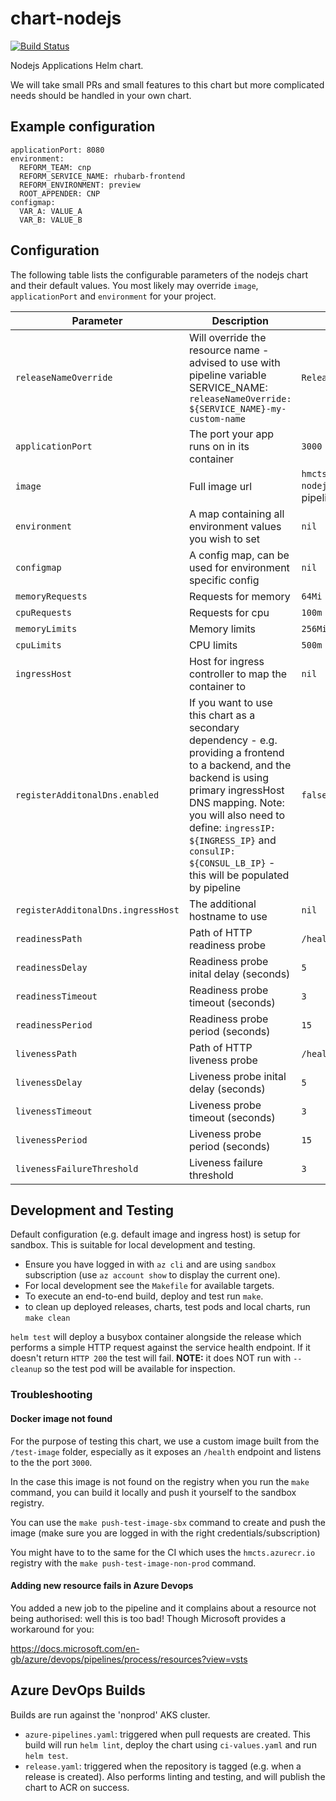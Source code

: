 # chart-nodejs

[![Build Status](https://dev.azure.com/hmcts/CNP/_apis/build/status/Helm%20Charts/chart-nodejs)](https://dev.azure.com/hmcts/CNP/_build/latest?definitionId=66)

Nodejs Applications Helm chart.

We will take small PRs and small features to this chart but more complicated needs should be handled in your own chart.

## Example configuration

```
applicationPort: 8080
environment:
  REFORM_TEAM: cnp
  REFORM_SERVICE_NAME: rhubarb-frontend
  REFORM_ENVIRONMENT: preview
  ROOT_APPENDER: CNP
configmap:
  VAR_A: VALUE_A
  VAR_B: VALUE_B
```

## Configuration

The following table lists the configurable parameters of the nodejs chart and their default values.
You most likely may override `image`, `applicationPort` and `environment` for your project.

| Parameter                  | Description                                               | Default                                                                                |
| -------------------------- | --------------------------------------------------------- | -------------------------------------------------------------------------------------- |
| `releaseNameOverride`          | Will override the resource name - advised to use with pipeline variable SERVICE_NAME: `releaseNameOverride: ${SERVICE_NAME}-my-custom-name`      | `Release.Name-Chart.Name`     |
| `applicationPort`          | The port your app runs on in its container                | `3000`                                                                                 |
| `image`                    | Full image url                                            | `hmctssandbox.azurecr.io/hmcts/chart-nodejs-testapp` (but overridden by pipeline)      |
| `environment`              | A map containing all environment values you wish to set   | `nil`                                                                                  |
| `configmap`                | A config map, can be used for environment specific config | `nil`                                                                                  |
| `memoryRequests`           | Requests for memory                                       | `64Mi`                                                                                 |
| `cpuRequests`              | Requests for cpu                                          | `100m`                                                                                 |
| `memoryLimits`             | Memory limits                                             | `256Mi`                                                                                |
| `cpuLimits`                | CPU limits                                                | `500m`                                                                                 |
| `ingressHost`              | Host for ingress controller to map the container to       | `nil`                                                                                  |
| `registerAdditonalDns.enabled`            | If you want to use this chart as a secondary dependency - e.g. providing a frontend to a backend, and the backend is using primary ingressHost DNS mapping. Note: you will also need to define: `ingressIP: ${INGRESS_IP}` and `consulIP: ${CONSUL_LB_IP}` - this will be populated by pipeline                           | `false`      
| `registerAdditonalDns.ingressHost`            | The additional hostname to use                              | `nil`      
| `readinessPath`            | Path of HTTP readiness probe                              | `/health`                                                                              |
| `readinessDelay`           | Readiness probe inital delay (seconds)                    | `5`                                                                                    |
| `readinessTimeout`         | Readiness probe timeout (seconds)                         | `3`                                                                                    |
| `readinessPeriod`          | Readiness probe period (seconds)                          | `15`                                                                                   |
| `livenessPath`             | Path of HTTP liveness probe                               | `/health`                                                                              |
| `livenessDelay`            | Liveness probe inital delay (seconds)                     | `5`                                                                                    |
| `livenessTimeout`          | Liveness probe timeout (seconds)                          | `3`                                                                                    |
| `livenessPeriod`           | Liveness probe period (seconds)                           | `15`                                                                                   |
| `livenessFailureThreshold` | Liveness failure threshold                                | `3`                                                                                    |

## Development and Testing

Default configuration (e.g. default image and ingress host) is setup for sandbox. This is suitable for local development and testing.

- Ensure you have logged in with `az cli` and are using `sandbox` subscription (use `az account show` to display the current one).
- For local development see the `Makefile` for available targets.
- To execute an end-to-end build, deploy and test run `make`.
- to clean up deployed releases, charts, test pods and local charts, run `make clean`

`helm test` will deploy a busybox container alongside the release which performs a simple HTTP request against the service health endpoint. If it doesn't return `HTTP 200` the test will fail. **NOTE:** it does NOT run with `--cleanup` so the test pod will be available for inspection.

### Troubleshooting

#### Docker image not found

For the purpose of testing this chart, we use a custom image built from the `/test-image` folder, especially as it exposes an `/health` endpoint and listens to the the port `3000`.

In the case this image is not found on the registry when you run the `make` command, you can build it locally and push it yourself to the sandbox registry.

You can use the `make push-test-image-sbx` command to create and push the image (make sure you are logged in with the right credentials/subscription)

You might have to to the same for the CI which uses the `hmcts.azurecr.io` registry with the `make push-test-image-non-prod` command.

#### Adding new resource fails in Azure Devops

You added a new job to the pipeline and it complains about a resource not being authorised: well this is too bad! Though Microsoft provides a workaround for you:

https://docs.microsoft.com/en-gb/azure/devops/pipelines/process/resources?view=vsts

## Azure DevOps Builds

Builds are run against the 'nonprod' AKS cluster.

- `azure-pipelines.yaml`: triggered when pull requests are created. This build will run `helm lint`, deploy the chart using `ci-values.yaml` and run `helm test`.
- `release.yaml`: triggered when the repository is tagged (e.g. when a release is created). Also performs linting and testing, and will publish the chart to ACR on success.
